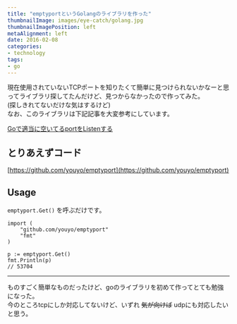 ```yaml
---
title: "emptyportというGolangのライブラリを作った"
thumbnailImage: images/eye-catch/golang.jpg
thumbnailImagePosition: left
metaAlignment: left
date: 2016-02-08
categories:
- technology
tags:
- go
---
```


現在使用されていないTCPポートを知りたくて簡単に見つけられないかなーと思ってライブラリ探してたんだけど、見つからなかったので作ってみた。  
(探しきれてないだけな気はするけど)  
なお、このライブラリは下記記事を大変参考にしています。  

[Goで適当に空いてるportをListenする](http://qiita.com/sfujiwara/items/7629fa0cfac5603dab30)  
<!--more-->

## とりあえずコード

[https://github.com/youyo/emptyport](https://github.com/youyo/emptyport)

## Usage

`emptyport.Get()` を呼ぶだけです。

```
import (
	"github.com/youyo/emptyport"
	"fmt"
)

p := emptyport.Get()
fmt.Println(p)
// 53704
```

---

ものすごく簡単なものだったけど、goのライブラリを初めて作ってとても勉強になった。  
今のところtcpにしか対応してないけど、いずれ ~~気が向けば~~ udpにも対応したいと思う。
